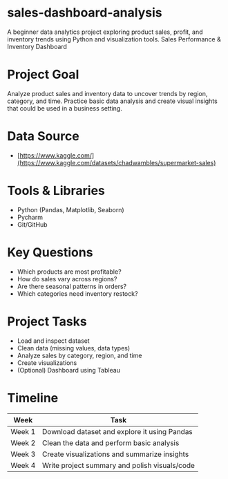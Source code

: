# sales-dashboard-analysis
A beginner data analytics project exploring product sales, profit, and inventory trends using Python and visualization tools.
 Sales Performance & Inventory Dashboard

# Project Goal
Analyze product sales and inventory data to uncover trends by region, category, and time. Practice basic data analysis and create visual insights that could be used in a business setting.

# Data Source
- [https://www.kaggle.com/](https://www.kaggle.com/datasets/chadwambles/supermarket-sales) 

# Tools & Libraries
- Python (Pandas, Matplotlib, Seaborn)
- Pycharm
- Git/GitHub

# Key Questions
- Which products are most profitable?
- How do sales vary across regions?
- Are there seasonal patterns in orders?
- Which categories need inventory restock?

# Project Tasks
- Load and inspect dataset
- Clean data (missing values, data types)
- Analyze sales by category, region, and time
- Create visualizations
- (Optional) Dashboard using Tableau

# Timeline
| Week   | Task                                          |
|--------|-----------------------------------------------|
| Week 1 | Download dataset and explore it using Pandas |
| Week 2 | Clean the data and perform basic analysis |
| Week 3 | Create visualizations and summarize insights |
| Week 4 | Write project summary and polish visuals/code |


